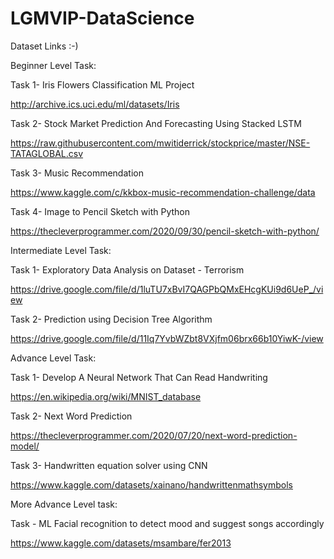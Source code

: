 # LGMVIP-DataScience

Dataset Links :-)


Beginner Level Task:

Task 1- Iris Flowers Classification ML Project

http://archive.ics.uci.edu/ml/datasets/Iris

Task 2- Stock Market Prediction And Forecasting Using Stacked LSTM

https://raw.githubusercontent.com/mwitiderrick/stockprice/master/NSE-TATAGLOBAL.csv

Task 3- Music Recommendation

https://www.kaggle.com/c/kkbox-music-recommendation-challenge/data


Task 4- Image to Pencil Sketch with Python

https://thecleverprogrammer.com/2020/09/30/pencil-sketch-with-python/


Intermediate Level Task:

Task 1- Exploratory Data Analysis on Dataset - Terrorism 

https://drive.google.com/file/d/1luTU7xBvI7QAGPbQMxEHcgKUi9d6UeP_/view

Task 2- Prediction using Decision Tree  Algorithm 

https://drive.google.com/file/d/11Iq7YvbWZbt8VXjfm06brx66b10YiwK-/view


Advance Level Task:

Task 1- Develop A Neural Network That Can Read Handwriting

https://en.wikipedia.org/wiki/MNIST_database

Task 2- Next Word Prediction

https://thecleverprogrammer.com/2020/07/20/next-word-prediction-model/

Task 3- Handwritten equation solver using CNN

https://www.kaggle.com/datasets/xainano/handwrittenmathsymbols


More Advance Level task:

Task - ML Facial recognition to detect mood and suggest songs accordingly

https://www.kaggle.com/datasets/msambare/fer2013
